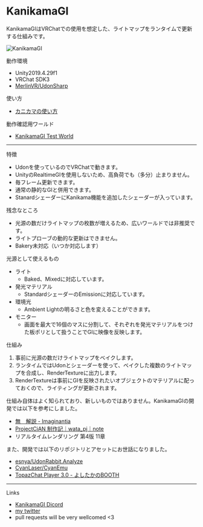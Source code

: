 # KanikamaGI

KanikamaGIはVRChatでの使用を想定した、ライトマップをランタイムで更新する仕組みです。

![KanikamaGI](https://gyazo.com/5bf6d995804a54a2985559b0261ab7c1/raw)

動作環境
- Unity2019.4.29f1
- VRChat SDK3
- [MerlinVR/UdonSharp](https://github.com/MerlinVR/UdonSharp)

使い方

- [カニカマの使い方](https://github.com/shivaduke28/kanikama/wiki/Kanikama%E3%81%AE%E4%BD%BF%E3%81%84%E6%96%B9)

動作確認用ワールド
- [KanikamaGI Test World](https://vrchat.com/home/launch?worldId=wrld_ebb1341f-15b5-4ca6-9f38-575dfb01bf01)


---

特徴

- Udonを使っているのでVRChatで動きます。
- UnityのRealtimeGIを使用しないため、高負荷でも（多分）止まりません。
- 毎フレーム更新できます。
- 通常の静的なGIと併用できます。
- StanardシェーダーにKanikama機能を追加したシェーダーが入っています。


残念なところ

- 光源の数だけライトマップの枚数が増えるため、広いワールドでは非推奨です。
- ライトプローブの動的な更新はできません。
- Bakery未対応（いつか対応します）


光源として使えるもの

- ライト
  - Baked、Mixedに対応しています。
- 発光マテリアル
  - StandardシェーダーのEmissionに対応しています。
- 環境光
  - Ambient Lightの明るさと色を変えることができます。
- モニター
  - 画面を最大で16個のマスに分割して、それぞれを発光マテリアルをつけた板ポリとして扱うことでGIに映像を反映します。


仕組み

1. 事前に光源の数だけライトマップをベイクします。
2. ランタイムではUdonとシェーダーを使って、ベイクした複数のライトマップを合成し、RenderTextureに出力します。
3. RenderTextureは事前にGIを反映されたいオブジェクトのマテリアルに配っておくので、ライティングが更新されます。



仕組み自体はよく知られており、新しいものではありません。KanikamaGIの開発では以下を参考にしました。

- [無　解説 - Imaginantia](https://phi16.hatenablog.com/entry/2021/05/29/204643)
- [ProjectCiAN 制作記｜wata_pj｜note](https://note.com/wata_pj/n/n612f66466313)
- リアルタイムレンダリング 第4版 11章


また、開発では以下のリポジトリとアセットにお世話になりました。
- [esnya/UdonRabbit.Analyze](https://github.com/esnya/UdonRabbit.Analyzer)
- [CyanLaser/CyanEmu](https://github.com/CyanLaser/CyanEmu)
- [TopazChat Player 3.0 - よしたかのBOOTH](https://booth.pm/ja/items/1752066)


---

Links

- [KanikamaGI Dicord](https://discord.gg/eQQuR7Rq)
- [my twitter](https://twitter.com/shiva_duke28)
- pull requests will be very wellcomed <3
